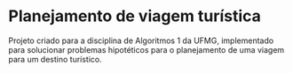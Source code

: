 # Planejamento de viagem turística
Projeto criado para a disciplina de Algoritmos 1 da UFMG, implementado para solucionar problemas hipotéticos para o planejamento de uma viagem para um destino turístico.